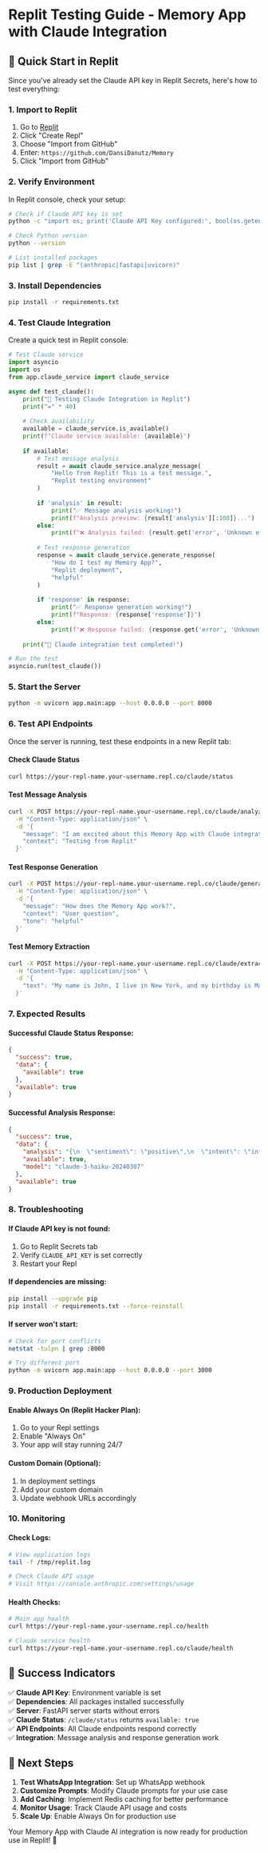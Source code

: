 # Replit Testing Guide - Memory App with Claude Integration

## 🚀 Quick Start in Replit

Since you've already set the Claude API key in Replit Secrets, here's how to test everything:

### 1. Import to Replit
1. Go to [Replit](https://replit.com)
2. Click "Create Repl"
3. Choose "Import from GitHub"
4. Enter: `https://github.com/DansiDanutz/Memory`
5. Click "Import from GitHub"

### 2. Verify Environment
In Replit console, check your setup:
```bash
# Check if Claude API key is set
python -c "import os; print('Claude API Key configured:', bool(os.getenv('CLAUDE_API_KEY')))"

# Check Python version
python --version

# List installed packages
pip list | grep -E "(anthropic|fastapi|uvicorn)"
```

### 3. Install Dependencies
```bash
pip install -r requirements.txt
```

### 4. Test Claude Integration
Create a quick test in Replit console:
```python
# Test Claude service
import asyncio
import os
from app.claude_service import claude_service

async def test_claude():
    print("🧪 Testing Claude Integration in Replit")
    print("=" * 40)
    
    # Check availability
    available = claude_service.is_available()
    print(f"Claude service available: {available}")
    
    if available:
        # Test message analysis
        result = await claude_service.analyze_message(
            "Hello from Replit! This is a test message.",
            "Replit testing environment"
        )
        
        if 'analysis' in result:
            print("✅ Message analysis working!")
            print(f"Analysis preview: {result['analysis'][:100]}...")
        else:
            print(f"❌ Analysis failed: {result.get('error', 'Unknown error')}")
        
        # Test response generation
        response = await claude_service.generate_response(
            "How do I test my Memory App?",
            "Replit deployment",
            "helpful"
        )
        
        if 'response' in response:
            print("✅ Response generation working!")
            print(f"Response: {response['response']}")
        else:
            print(f"❌ Response failed: {response.get('error', 'Unknown error')}")
    
    print("🎉 Claude integration test completed!")

# Run the test
asyncio.run(test_claude())
```

### 5. Start the Server
```bash
python -m uvicorn app.main:app --host 0.0.0.0 --port 8000
```

### 6. Test API Endpoints
Once the server is running, test these endpoints in a new Replit tab:

#### Check Claude Status
```bash
curl https://your-repl-name.your-username.repl.co/claude/status
```

#### Test Message Analysis
```bash
curl -X POST https://your-repl-name.your-username.repl.co/claude/analyze \
  -H "Content-Type: application/json" \
  -d '{
    "message": "I am excited about this Memory App with Claude integration!",
    "context": "Testing from Replit"
  }'
```

#### Test Response Generation
```bash
curl -X POST https://your-repl-name.your-username.repl.co/claude/generate \
  -H "Content-Type: application/json" \
  -d '{
    "message": "How does the Memory App work?",
    "context": "User question",
    "tone": "helpful"
  }'
```

#### Test Memory Extraction
```bash
curl -X POST https://your-repl-name.your-username.repl.co/claude/extract-memory \
  -H "Content-Type: application/json" \
  -d '{
    "text": "My name is John, I live in New York, and my birthday is March 15th. I prefer email notifications."
  }'
```

### 7. Expected Results

#### Successful Claude Status Response:
```json
{
  "success": true,
  "data": {
    "available": true
  },
  "available": true
}
```

#### Successful Analysis Response:
```json
{
  "success": true,
  "data": {
    "analysis": "{\n  \"sentiment\": \"positive\",\n  \"intent\": \"information_sharing\",\n  \"key_topics\": [\"Memory App\", \"Claude integration\", \"excitement\"],\n  \"urgency_level\": \"low\",\n  \"suggested_response_type\": \"acknowledgment_and_information\"\n}",
    "available": true,
    "model": "claude-3-haiku-20240307"
  },
  "available": true
}
```

### 8. Troubleshooting

#### If Claude API key is not found:
1. Go to Replit Secrets tab
2. Verify `CLAUDE_API_KEY` is set correctly
3. Restart your Repl

#### If dependencies are missing:
```bash
pip install --upgrade pip
pip install -r requirements.txt --force-reinstall
```

#### If server won't start:
```bash
# Check for port conflicts
netstat -tulpn | grep :8000

# Try different port
python -m uvicorn app.main:app --host 0.0.0.0 --port 3000
```

### 9. Production Deployment

#### Enable Always On (Replit Hacker Plan):
1. Go to your Repl settings
2. Enable "Always On"
3. Your app will stay running 24/7

#### Custom Domain (Optional):
1. In deployment settings
2. Add your custom domain
3. Update webhook URLs accordingly

### 10. Monitoring

#### Check Logs:
```bash
# View application logs
tail -f /tmp/replit.log

# Check Claude API usage
# Visit https://console.anthropic.com/settings/usage
```

#### Health Checks:
```bash
# Main app health
curl https://your-repl-name.your-username.repl.co/health

# Claude service health
curl https://your-repl-name.your-username.repl.co/claude/health
```

## 🎯 Success Indicators

✅ **Claude API Key**: Environment variable is set  
✅ **Dependencies**: All packages installed successfully  
✅ **Server**: FastAPI server starts without errors  
✅ **Claude Status**: `/claude/status` returns `available: true`  
✅ **API Endpoints**: All Claude endpoints respond correctly  
✅ **Integration**: Message analysis and response generation work  

## 🚀 Next Steps

1. **Test WhatsApp Integration**: Set up WhatsApp webhook
2. **Customize Prompts**: Modify Claude prompts for your use case
3. **Add Caching**: Implement Redis caching for better performance
4. **Monitor Usage**: Track Claude API usage and costs
5. **Scale Up**: Enable Always On for production use

Your Memory App with Claude AI integration is now ready for production use in Replit! 🎉
